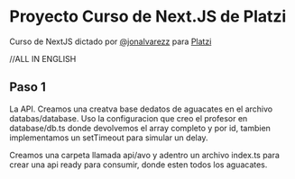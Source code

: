 # Proyecto Curso de Next.JS de Platzi

Curso de NextJS dictado por [@jonalvarezz](https://twitter.com/jonalvarezz) para [Platzi](https://platzi.com)


//ALL IN ENGLISH

## Paso 1

La API. 
Creamos una creatva base dedatos de aguacates en el archivo databas/database. Uso la configuracion que creo el profesor en database/db.ts donde devolvemos el array completo y por id, tambien implementamos un setTimeout para simular un delay. 

Creamos una carpeta llamada api/avo y adentro un archivo index.ts para crear una api ready para consumir, donde esten todos los aguacates.